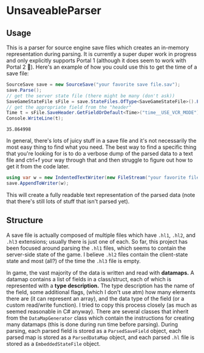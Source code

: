 # UnsaveableParser

## Usage

This is a parser for source engine save files which creates an in-memory representation during parsing. It is currently a super duper work in progress and only explicitly supports Portal 1 (although it does seem to work with Portal 2 👀). Here's an example of how you could use this to get the time of a save file:
```cs
SourceSave save = new SourceSave("your favorite save file.sav");
save.Parse();
// get the server state file (there might be many (don't ask))
SaveGameStateFile sFile = save.StateFiles.OfType<SaveGameStateFile>().First();
// get the appropriate field from the "header"
Time t = sFile.SaveHeader.GetFieldOrDefault<Time>("time__USE_VCR_MODE");
Console.WriteLine(t);
```
```
35.864998
```
In general, there's lots of juicy stuff in a save file and it's not necessarily the most easy thing to find what you need. The best way to find a specific thing that you're looking for is to do a verbose dump of the parsed data to a text file and ctrl+f your way through that and then struggle to figure out how to get it from the code later.
```cs
using var w = new IndentedTextWriter(new FileStream("your favorite file.txt", FileMode.Create));
save.AppendToWriter(w);
```
This will create a fully readable text representation of the parsed data (note that there's still lots of stuff that isn't parsed yet).

## Structure

A save file is actually composed of multiple files which have `.hl1`, `.hl2`, and `.hl3` extensions; usually there is just one of each. So far, this project has been focused around parsing the `.hl1` files, which seems to contain the server-side state of the game. I believe `.hl2` files contain the client-state state and most (all?) of the time the `.hl3` file is empty. 

In game, the vast majority of the data is written and read with **datamaps.** A datamap contains a list of fields in a class/struct, each of which is represented with a **type description.** The type description has the name of the field, some additional flags, (which I don't use atm) how many elements there are (it can represent an array), and the data type of the field (or a custom read/write function). I tried to copy this process closely (as much as seemed reasonable in C# anyway). There are several classes that inherit from the `DataMapGenerator` class which contain the instructions for creating many datamaps (this is done during run time before parsing). During parsing, each parsed field is stored as a `ParsedSaveField` object, each parsed map is stored as a `ParsedDataMap` object, and each parsed `.hl` file is stored as a `EmbeddedStateFile` object.